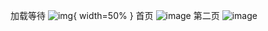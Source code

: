 加载等待
![img](https://github.com/helloworld3q3q/react-native-redux-demo/blob/master/img/Screenshot_2017-06-21-22-57-49.jpeg){ width=50% }
首页
![image](https://github.com/helloworld3q3q/react-native-redux-demo/blob/master/img/Screenshot_2017-06-21-22-56-33.jpeg)
第二页
![image](https://github.com/helloworld3q3q/react-native-redux-demo/blob/master/img/Screenshot_2017-06-21-22-58-11.jpeg)